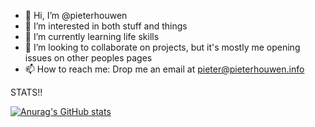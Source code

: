 - 👋 Hi, I’m @pieterhouwen
- 👀 I’m interested in both stuff and things
- 🌱 I’m currently learning life skills
- 💞️ I’m looking to collaborate on projects, but it's mostly me opening issues on other peoples pages
- 📫 How to reach me: Drop me an email at pieter@pieterhouwen.info

<!---
pieterhouwen/pieterhouwen is a ✨ special ✨ repository because its `README.md` (this file) appears on your GitHub profile.
You can click the Preview link to take a look at your changes.
--->


STATS!!

[![Anurag's GitHub stats](https://github-readme-stats.vercel.app/api?username=pieterhouwen)](https://github.com/anuraghazra/github-readme-stats)
